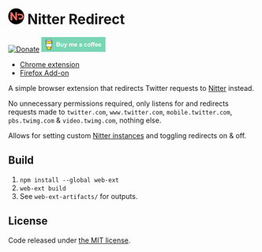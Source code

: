 # ![nitter-redirect](images/icon32.png) Nitter Redirect

[![Donate](https://liberapay.com/assets/widgets/donate.svg)](https://liberapay.com/SimonBrazell/donate) [![Buy me a coffee](images/buy-me-a-coffee.png)](https://www.buymeacoffee.com/SimonBrazell)


-  [Chrome extension](https://chrome.google.com/webstore/detail/nitter-redirect/mohaicophfnifehkkkdbcejkflmgfkof)
-  [Firefox Add-on](https://addons.mozilla.org/en-US/firefox/addon/nitter-redirect/)

A simple browser extension that redirects Twitter requests to [Nitter](https://github.com/zedeus/nitter) instead.

No unnecessary permissions required, only listens for and redirects requests made to `twitter.com`, `www.twitter.com`, `mobile.twitter.com`, `pbs.twimg.com`  & `video.twimg.com`, nothing else. 

Allows for setting custom [Nitter instances](https://github.com/zedeus/nitter/wiki/Instances) and toggling redirects on & off.

## Build

1.  `npm install --global web-ext`
2.  `web-ext build`
3.  See `web-ext-artifacts/` for outputs.

## License

Code released under [the MIT license](LICENSE.txt).
